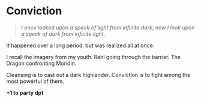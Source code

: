 # Conviction

> *I once looked upon a speck of light from infinite dark; now I look upon a speck of dark from infinite light.*

It happened over a long period, but was realized all at once. 

I recall the imagery from my youth. Rahl going through the barrier. The Dragon confronting Moridin. 

Cleansing is to cast out a dark highlander. Conviction is to fight among the most powerful of them.

**+1 to party dpt**